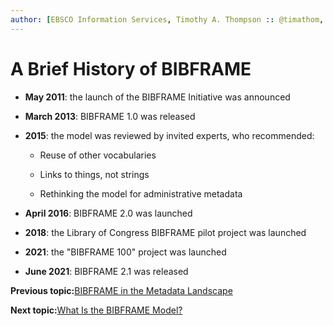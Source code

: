 ```yaml
---
author: [EBSCO Information Services, Timothy A. Thompson :: @timathom, @timathom@indieweb.social, timothy.thompson@yale.edu]
---
```


# A Brief History of BIBFRAME

-   **May 2011**: the launch of the BIBFRAME Initiative was announced

-   **March 2013**: BIBFRAME 1.0 was released

-   **2015**: the model was reviewed by invited experts, who recommended:

    -   Reuse of other vocabularies

    -   Links to things, not strings

    -   Rethinking the model for administrative metadata

-   **April 2016**: BIBFRAME 2.0 was launched

-   **2018**: the Library of Congress BIBFRAME pilot project was launched

-   **2021**: the "BIBFRAME 100" project was launched

-   **June 2021**: BIBFRAME 2.1 was released


**Previous topic:**[BIBFRAME in the Metadata Landscape](../../../day_1/lesson_5/topic_1/bibframe_in_the_metadata_landscape.md)

**Next topic:**[What Is the BIBFRAME Model?](../../../day_1/lesson_5/topic_1/bibframe_model.md)

